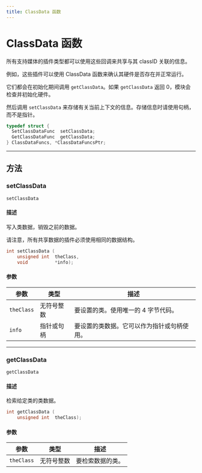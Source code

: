 ```yaml
---
title: ClassData 函数
---
```

# ClassData 函数

所有支持媒体的插件类型都可以使用这些回调来共享与其 classID 关联的信息。

例如，这些插件可以使用 ClassData 函数来确认其硬件是否存在并正常运行。

它们都会在初始化期间调用 `getClassData`。如果 `getClassData` 返回 0，模块会检查并初始化硬件。

然后调用 `setClassData` 来存储有关当前上下文的信息。存储信息时请使用句柄，而不是指针。

```c++
typedef struct {
  SetClassDataFunc  setClassData;
  GetClassDataFunc  getClassData;
} ClassDataFuncs, *ClassDataFuncsPtr;
```

---

## 方法

### setClassData

`setClassData`

#### 描述

写入类数据，销毁之前的数据。

请注意，所有共享数据的插件必须使用相同的数据结构。

```cpp
int setClassData (
    unsigned int  theClass,
    void          *info);
```

#### 参数

| 参数        | 类型             | 描述                                                                 |
| ----------- | ---------------- | -------------------------------------------------------------------- |
| `theClass`  | 无符号整数       | 要设置的类。使用唯一的 4 字节代码。                                  |
| `info`      | 指针或句柄       | 要设置的类数据。它可以作为指针或句柄使用。                           |

---

### getClassData

`getClassData`

#### 描述

检索给定类的类数据。

```cpp
int getClassData (
    unsigned int  theClass);
```

#### 参数

| 参数        | 类型             | 描述                           |
| ----------- | ---------------- | ------------------------------ |
| `theClass`  | 无符号整数       | 要检索数据的类。               |